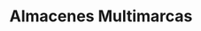 ---
title: "Almacenes Multimarcas"
url: /ilobasco/almacenes-multimarcas-av-carlos-bonilla/
shop: electrónica
---